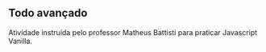 ## Todo avançado

Atividade instruída pelo professor Matheus Battisti para praticar Javascript Vanilla. 